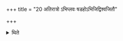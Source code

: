 +++
title = "20 अतिरात्रो ऽभिप्लवः षडहोऽभिजिद्विश्वजितौ"

+++

<details><summary>थिते</summary>

अतिरात्रो ऽभिप्लवः षडहोऽभिजिद्विश्वजितौ द्वादशाहस्य दशाहान्यतिरात्रः २०
</details>

